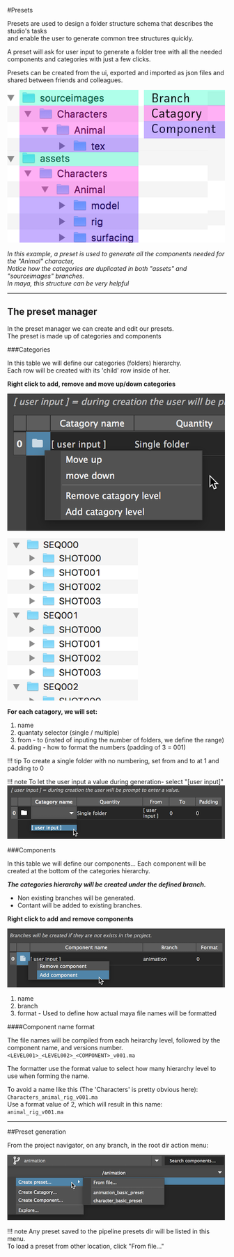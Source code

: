 #Presets

Presets are used to design a folder structure schema that describes the studio's tasks<br>
and enable the user to generate common tree structures quickly.

A preset will ask for user input to generate a folder tree with all the needed components and categories with just a few clicks.

Presets can be created from the ui, exported and imported as json files and shared between friends and colleagues.

![Preset example](preset-ex.png)

*In this example, a preset is used to generate all the components needed for the "Animal" character, <br>
Notice how the categories are duplicated in both "assets" and "sourceimages" branches.<br>
In maya, this structure can be very helpful*

***

## The preset manager

In the preset manager we can create and edit our presets.<br>
The preset is made up of categories and components

###Categories

In this table we will define our categories (folders) hierarchy.<br>
Each row will be created with its 'child' row inside of her.

**Right click to add, remove and move up/down categories**

![Preset_add](preset_add_move_catagory.png)

![Catagories example](seq-shots.png)

**For each catagory, we will set:**

1. name
2. quantaty selector (single / multiple)
3. from - to (insted of inputing the number of folders, we define the range)
5. padding - how to format the numbers (padding of 3 = 001)

!!! tip
    To create a single folder with no numbering, set from and to at 1 and padding to 0<br>

!!! note
    To let the user input a value during generation- select "[user input]"<br>
    ![User input](user-input.png)



###Components

In this table we will define our components...
Each component will be created at the bottom of the categories hierarchy.<br>

***The categories hierarchy will be created under the defined branch.***

* Non existing branches will be generated.
* Contant will be added to existing branches.

**Right click to add and remove components**

![Preset_add](preset-components.png)

1. name
2. branch
3. format - Used to define how actual maya file names will be formatted

####Component name format

The file names will be compiled from each heirarchy level, followed by the component name, and versions number.<br>
`<LEVEL001>_<LEVEL002>_<COMPONENT>_v001.ma`

The formatter use the format value to select how many hierarchy level to use when forming the name.

To avoid a name like this (The 'Characters' is pretty obvious here):<br>
`Characters_animal_rig_v001.ma`<br>
Use a format value of 2, which will result in this name:<br>
`animal_rig_v001.ma`<br>

***

##Preset generation

From the project navigator, on any branch, in the root dir action menu:<br>

![Preset_add](preset_exec.png)

!!! note
    Any preset saved to the pipeline presets dir will be listed in this menu.<br>
    To load a preset from other location, click "From file..."
